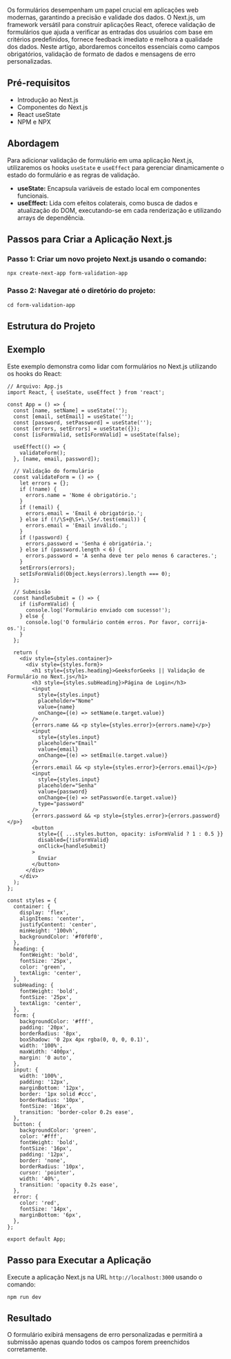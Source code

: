 Os formulários desempenham um papel crucial em aplicações web modernas, garantindo a precisão e validade dos dados. O Next.js, um framework versátil para construir aplicações React, oferece validação de formulários que ajuda a verificar as entradas dos usuários com base em critérios predefinidos, fornece feedback imediato e melhora a qualidade dos dados. Neste artigo, abordaremos conceitos essenciais como campos obrigatórios, validação de formato de dados e mensagens de erro personalizadas.

## Pré-requisitos

- Introdução ao Next.js
- Componentes do Next.js
- React useState
- NPM e NPX

## Abordagem

Para adicionar validação de formulário em uma aplicação Next.js, utilizaremos os hooks `useState` e `useEffect` para gerenciar dinamicamente o estado do formulário e as regras de validação.

- **useState:** Encapsula variáveis de estado local em componentes funcionais.
- **useEffect:** Lida com efeitos colaterais, como busca de dados e atualização do DOM, executando-se em cada renderização e utilizando arrays de dependência.

## Passos para Criar a Aplicação Next.js

### **Passo 1:** Criar um novo projeto Next.js usando o comando:

```
npx create-next-app form-validation-app
```

### **Passo 2:** Navegar até o diretório do projeto:

```
cd form-validation-app
```

## Estrutura do Projeto

## Exemplo

Este exemplo demonstra como lidar com formulários no Next.js utilizando os hooks do React:

```
// Arquivo: App.js
import React, { useState, useEffect } from 'react';

const App = () => {
  const [name, setName] = useState('');
  const [email, setEmail] = useState('');
  const [password, setPassword] = useState('');
  const [errors, setErrors] = useState({});
  const [isFormValid, setIsFormValid] = useState(false);

  useEffect(() => {
    validateForm();
  }, [name, email, password]);

  // Validação do formulário
  const validateForm = () => {
    let errors = {};
    if (!name) {
      errors.name = 'Nome é obrigatório.';
    }
    if (!email) {
      errors.email = 'Email é obrigatório.';
    } else if (!/\S+@\S+\.\S+/.test(email)) {
      errors.email = 'Email inválido.';
    }
    if (!password) {
      errors.password = 'Senha é obrigatória.';
    } else if (password.length < 6) {
      errors.password = 'A senha deve ter pelo menos 6 caracteres.';
    }
    setErrors(errors);
    setIsFormValid(Object.keys(errors).length === 0);
  };

  // Submissão
  const handleSubmit = () => {
    if (isFormValid) {
      console.log('Formulário enviado com sucesso!');
    } else {
      console.log('O formulário contém erros. Por favor, corrija-os.');
    }
  };

  return (
    <div style={styles.container}>
      <div style={styles.form}>
        <h1 style={styles.heading}>GeeksforGeeks || Validação de Formulário no Next.js</h1>
        <h3 style={styles.subHeading}>Página de Login</h3>
        <input
          style={styles.input}
          placeholder="Nome"
          value={name}
          onChange={(e) => setName(e.target.value)}
        />
        {errors.name && <p style={styles.error}>{errors.name}</p>}
        <input
          style={styles.input}
          placeholder="Email"
          value={email}
          onChange={(e) => setEmail(e.target.value)}
        />
        {errors.email && <p style={styles.error}>{errors.email}</p>}
        <input
          style={styles.input}
          placeholder="Senha"
          value={password}
          onChange={(e) => setPassword(e.target.value)}
          type="password"
        />
        {errors.password && <p style={styles.error}>{errors.password}</p>}
        <button
          style={{ ...styles.button, opacity: isFormValid ? 1 : 0.5 }}
          disabled={!isFormValid}
          onClick={handleSubmit}
        >
          Enviar
        </button>
      </div>
    </div>
  );
};

const styles = {
  container: {
    display: 'flex',
    alignItems: 'center',
    justifyContent: 'center',
    minHeight: '100vh',
    backgroundColor: '#f0f0f0',
  },
  heading: {
    fontWeight: 'bold',
    fontSize: '25px',
    color: 'green',
    textAlign: 'center',
  },
  subHeading: {
    fontWeight: 'bold',
    fontSize: '25px',
    textAlign: 'center',
  },
  form: {
    backgroundColor: '#fff',
    padding: '20px',
    borderRadius: '8px',
    boxShadow: '0 2px 4px rgba(0, 0, 0, 0.1)',
    width: '100%',
    maxWidth: '400px',
    margin: '0 auto',
  },
  input: {
    width: '100%',
    padding: '12px',
    marginBottom: '12px',
    border: '1px solid #ccc',
    borderRadius: '10px',
    fontSize: '16px',
    transition: 'border-color 0.2s ease',
  },
  button: {
    backgroundColor: 'green',
    color: '#fff',
    fontWeight: 'bold',
    fontSize: '16px',
    padding: '12px',
    border: 'none',
    borderRadius: '10px',
    cursor: 'pointer',
    width: '40%',
    transition: 'opacity 0.2s ease',
  },
  error: {
    color: 'red',
    fontSize: '14px',
    marginBottom: '6px',
  },
};

export default App;
```

## Passo para Executar a Aplicação

Execute a aplicação Next.js na URL `http://localhost:3000` usando o comando:

```
npm run dev
```

## Resultado

O formulário exibirá mensagens de erro personalizadas e permitirá a submissão apenas quando todos os campos forem preenchidos corretamente.